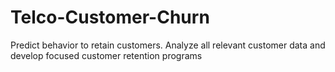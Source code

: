 # Telco-Customer-Churn
Predict behavior to retain customers. Analyze all relevant customer data and develop focused customer retention programs
